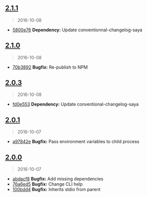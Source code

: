 <a name="2.1.1"></a>
## [2.1.1](https://github.com/simondegraeve/kode/compare/v2.1.0...v2.1.1)
> 2016-10-08

* [5800e76](https://github.com/simondegraeve/kode/commit/5800e76) **Dependency:** Update conventionnal-changelog-saya

<a name="2.1.0"></a>
## [2.1.0](https://github.com/simondegraeve/kode/compare/v2.0.3...v2.1.0)
> 2016-10-08

* [70b3892](https://github.com/simondegraeve/kode/commit/70b3892) **Bugfix:** Re-publish to NPM

<a name="2.0.3"></a>
## [2.0.3](https://github.com/simondegraeve/kode/compare/v2.0.2...v2.0.3)
> 2016-10-08

* [fd0e553](https://github.com/simondegraeve/kode/commit/fd0e553) **Dependency:** Update conventional-changelog-saya

<a name="2.0.1"></a>
## [2.0.1](https://github.com/simondegraeve/kode/compare/v2.0.0...v2.0.1)
> 2016-10-07

* [a97842e](https://github.com/simondegraeve/kode/commit/a97842e) **Bugfix:** Pass environment variables to child process

<a name="2.0.0"></a>
## [2.0.0](https://github.com/simondegraeve/kode/compare/v1.0.0...v2.0.0)
> 2016-10-07

* [abdacf8](https://github.com/simondegraeve/kode/commit/abdacf8) **Bugfix:** Add missing dependencies
* [76a6ed5](https://github.com/simondegraeve/kode/commit/76a6ed5) **Bugfix:** Change CLI help
* [100bdd4](https://github.com/simondegraeve/kode/commit/100bdd4) **Bugfix:** Inherits stdio from parent


